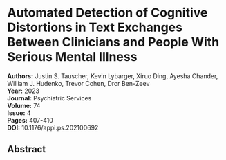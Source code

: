 # Automated Detection of Cognitive Distortions in Text Exchanges Between Clinicians and People With Serious Mental Illness

**Authors:** Justin S. Tauscher, Kevin Lybarger, Xiruo Ding, Ayesha Chander, William J. Hudenko, Trevor Cohen, Dror Ben-Zeev  
**Year:** 2023  
**Journal:** Psychiatric Services  
**Volume:** 74  
**Issue:** 4  
**Pages:** 407-410  
**DOI:** 10.1176/appi.ps.202100692  

## Abstract


